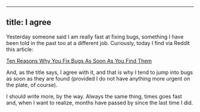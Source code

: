 
---
title: I agree
---

Yesterday someone said I am really fast at fixing bugs, something I have been told in the past too
at a different job. Curiously, today I find via Reddit this article:

[Ten Reasons Why You Fix Bugs As Soon As You Find Them](https://ministryoftesting.com/dojo/series/the-testing-planet-archive/lessons/ten-reasons-why-you-fix-bugs-as-soon-as-you-find-them)

And, as the title says, I agree with it, and that is why I tend to jump into bugs as soon as they are
found (provided I do not have anything more urgent on the plate, of course).

I should write more, by the way. Always the same thing, times goes fast and, when I want to realize, months have passed by since the last time I did.
